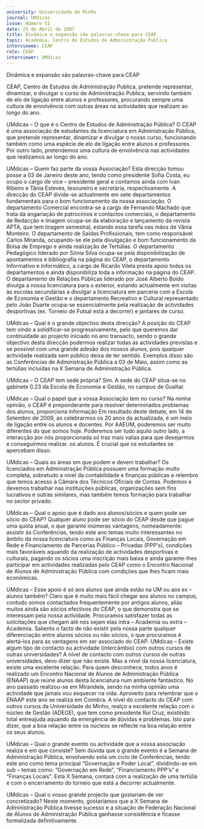 ```yaml
---
university: Universidade do Minho
journal: UMdicas
issue: Número 51
date: 25 de Abril de 2007
title: Dinâmica e expansão são palavras-chave para CEAP
topic: Academia. Centro de Estudos de Administração Publica
interviewee: CEAP
role: CEAP
interviewer: UMdicas
---
```




Dinâmica e expansão são
palavras-chave para CEAP


CEAP, Centro de Estudos de Administração Publica, pretende representar, dinamizar, e divulgar o curso
de Administração Publica, servindo também de elo de ligação entre alunos e professores, procurando
sempre uma cultura de envolvência com outras áreas na actividades que realizam ao longo do ano.


UMdicas – O que é o Centro de Estudos de Administração
Pública?
O CEAP é uma associação de estudantes da licenciatura em
Administração Pública, que pretende representar, dinamizar e divulgar
o nosso curso, funcionando também como uma espécie de elo de
ligação entre alunos e professores. Por outro lado, pretendemos uma
cultura de envolvência nas actividades que realizamos ao longo do
ano.


UMdicas – Quem faz parte da vossa Associação?
Esta direcção tomou posse a 03 de Janeiro deste ano, tendo como
presidente Sofia Costa, eu ocupo o cargo de vice – presidente geral e
contamos ainda com Ivan Ribeiro e Tânia Esteves, tesoureiro e
secretária,
respectivamente.
A direcção do CEAP divide-se actualmente em sete departamentos
fundamentais para o bom funcionamento da nossa associação. O
departamento Comercial encontra-se a cargo de Fernando Machado  que trata da angariação de patrocínios e contactos comerciais, o
departamento de Redacção e Imagem ocupa-se da elaboração e
lançamento da revista APTA, que tem tiragem semestral, estando essa
tarefa nas mãos de Vânia Monteiro. O departamento de Saídas
Profissionais, tem como responsável Carlos Miranda, ocupando-se
ele pela divulgação e bom funcionamento da Bolsa de Emprego e ainda realização de Tertúlias. O departamento Pedagógico liderado
por Sónia Silva ocupa-se pela disponibilização de apontamentos e
bibliografia na página do CEAP, o departamento Informativo e
Informático, a cargo de Ricardo Vilela presta apoio todos os
departamentos e ainda disponibiliza toda a informação na página do
CEAP. O departamento de Relações Públicas liderado por José
Alberto Boído divulga a nossa licenciatura para o exterior, estando
actualmente em visitas às escolas secundárias a divulgar a
licenciatura em parceria com a Escola de Economia e Gestão e o
departamento Recreativo e Cultural representado pelo João Duarte
ocupa-se essencialmente pela realização de actividades desportivas
(ex. Torneio de Futsal está a decorrer) e jantares de curso.


UMdicas – Qual é o grande objectivo desta direcção?
A posição do CEAP tem vindo a solidificar-se progressivamente, pelo
que queremos dar continuidade ao projecto iniciado no ano transacto,
sendo o grande objectivo desta direcção podermos realizar todas as
actividades previstas e se possível com uma grande adesão dos
nossos alunos, pois qualquer actividade realizada sem público deixa
de ter sentido. Exemplos disso são as Conferências de Administração
Pública a 03 de Maio, assim como as tertúlias incluídas na X Semana
de Administração Pública.


UMdicas – O CEAP tem sede própria?
Sim. A sede do CEAP situa-se no gabinete 0.23 da Escola de
Economia e Gestão, no campus de Gualtar.


UMdicas – Qual o papel que a vossa Associação tem no curso?
Na minha opinião, o CEAP é preponderante para resolver
determinados problemas dos alunos, proporciona informação
Em resultado deste debate, em 14 de Setembro de 2009, ao celebrarmos os 20 anos da
actualizada,
é um meio de ligação entre os alunos e docentes. Por
AAEUM, poderemos ser muito diferentes do que somos hoje. Poderemos ser tudo aquilo
outro lado, a interacção por nós proporcionada só traz mais valias para
que desejarmos e conseguirmos realizar.
os alunos. É crucial que os estudantes se apercebam disso.


UMdicas – Quais as áreas em que podem e devem trabalhar?
Os licenciados em Administração Pública possuem uma formação
muito completa, sobretudo a nível da contabilidade e finanças públicas
e relembro que temos acesso à Câmara dos Técnicos Oficiais de
Contas. Podemos e devemos trabalhar nas instituições públicas,
organizações sem fins lucrativos e outras similares, mas também
temos formação para trabalhar no sector privado.


UMdicas – Qual o apoio que é dado aos alunos/sócios e quem
pode ser sócio do CEAP?
Qualquer aluno pode ser sócio do CEAP desde que pague uma quota
anual, o que garante inúmeras vantagens, nomeadamente: assistir às
Conferências, tendo este ano temas muito interessantes no âmbito da
nossa licenciatura como as Finanças Locais, Governação em Rede e
Financiamento de Parcerias Público – Privadas (PPP's), condições
mais favoráveis aquando da realização de actividades desportivas e
culturais, pagando os sócios uma inscrição mais baixa e ainda
garante-lhes participar em actividades realizadas pelo CEAP como o
Encontro Nacional de Alunos de Administração Pública com condições
que lhes ficam mais económicas.


UMdicas – Esse apoio é só aos alunos que ainda estão na UM ou
aos ex – alunos também?
Claro que é muito mais fácil chegar aos alunos no campus, contudo
somos contactados frequentemente por antigos alunos, aliás muitos
ainda são sócios efectivos do CEAP, o que demonstra que se
interessam pela nossa actividade. Procuramos satisfazer todas as
solicitações que chegam até nós sejam elas intra – Academia ou extra
– Academia. Saliento o facto de não existir pela nossa parte qualquer
diferenciação entre alunos sócios ou não sócios, o que procuramos é
alertá-los para as vantagens em ser associado do CEAP.
UMdicas – Existe algum tipo de contacto ou actividade
(intercâmbio) com outros cursos de outras universidades?
A nível de contacto com outros cursos de outras universidades, devo
dizer que não existe. Mas a nível da nossa licenciatura, existe uma
excelente relação. Para quem desconhece, todos anos é realizado um
Encontro Nacional de Alunos de Administração Pública (ENAAP) que
reúne alunos desta licenciatura num ambiente fantástico. No ano
passado realizou-se em Mirandela, sendo na minha opinião uma
actividade que jamais vou esquecer na vida. Aproveito para relembrar
que o ENAAP este ano se realiza em Coimbra.
A nível do contacto do CEAP com outros cursos da Universidade do
Minho, realço a excelente relação com o núcleo de Gestão (ADEGE),
que tem como presidente Rui Cruz, existindo total entreajuda aquando
da emergência de dúvidas e problemas. Isto para dizer, que a boa
relação entre os núcleos se reflecte na boa relação entre os seus
alunos.


UMdicas – Qual o grande evento ou actividade que a vossa
associação realiza e em que consiste?
Sem dúvida que o grande evento é a Semana de Administração
Pública, envolvendo esta um ciclo de Conferências, tendo este ano
como tema principal “Governação e Poder Local”, dividindo-se em sub
– temas como: “Governação em Rede”, “Financiamento PPP's” e
“Finanças Locais”. Esta X Semana, contará com a realização de uma
tertúlia e com o encerramento do torneio que está a decorrer
actualmente.


UMdicas – Qual o vosso grande projecto que gostariam de ver
concretizado?
Neste momento, gostaríamos que a X Semana de Administração
Pública tivesse sucesso e a situação de Federação Nacional de Alunos
de Administração Pública ganhasse consistência e ficasse
formalizada definitivamente.